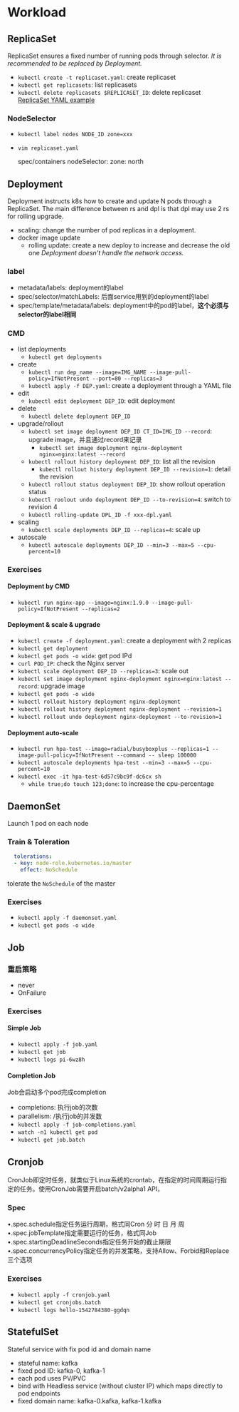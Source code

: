 # Workload
## ReplicaSet
ReplicaSet ensures a fixed number of running pods through selector.
*It is recommended to be replaced by Deployment.*
- `kubectl create -t replicaset.yaml`: create replicaset
- `kubectl get replicasets`: list replicasets
- `kubectl delete replicasets $REPLICASET_ID`: delete replicaset
[ReplicaSet YAML example](replicaset.yaml)

### NodeSelector
- `kubectl label nodes NODE_ID zone=xxx`
- `vim replicaset.yaml`

    spec/containers
      nodeSelector:
        zone: north  


## Deployment
Deployment instructs k8s how to create and update N pods through a ReplicaSet.
The main difference between rs and dpl is that dpl may use 2 rs for rolling upgrade. 
- scaling: change the number of pod replicas in a deployment.
- docker image update
  - rolling update: create a new deploy to increase and decrease the old one
*Deployment doesn't handle the network access.*

### label
- metadata/labels: deployment的label
- spec/selector/matchLabels: 后面service用到的deployment的label
- spec/template/metadata/labels: deployment中的pod的label，**这个必须与selector的label相同**

### CMD
- list deployments
  - `kubectl get deployments`
- create
  - `kubectl run dep_name --image=IMG_NAME --image-pull-policy=IfNotPresent --port=80 --replicas=3`
  - `kubectl apply -f DEP.yaml`: create a deployment through a YAML file
- edit
  - `kubectl edit deployment DEP_ID`: edit deployment
- delete
  - `kubectl delete deployment DEP_ID`
- upgrade/rollout
  - `kubectl set image deployment DEP_ID CT_ID=IMG_ID --record`: upgrade image，并且通过record来记录
    -  `kubectl set image deployment nginx-deployment nginx=nginx:latest --record`
  - `kubectl rollout history deployment DEP_ID`: list all the revision
    - `kubectl rollout history deployment DEP_ID --revision=1`: detail the revision
  - `kubectl rollout status deployment DEP_ID`: show rollout operation status
  - `kubectl roolout undo deployment DEP_ID --to-revision=4`: switch to revision 4
  - `kubectl rolling-update DPL_ID -f xxx-dpl.yaml`
- scaling
  - `kubectl scale deployments DEP_ID --replicas=4`: scale up
- autoscale
  - `kubectl autoscale deployments DEP_ID --min=3 --max=5 --cpu-percent=10`

### Exercises

#### Deployment by CMD
- `kubectl run nginx-app --image=nginx:1.9.0 --image-pull-policy=IfNotPresent --replicas=2`

#### Deployment & scale & upgrade
- `kubectl create -f deployment.yaml`: create a deployment with 2 replicas
- `kubectl get deployment`
- `kubectl get pods -o wide`: get pod IPd
- `curl POD_IP`: check the Nginx server
- `kubectl scale deployment DEP_ID --replicas=3`: scale out
- `kubectl set image deployment nginx-deployment nginx=nginx:latest --record`: upgrade image
- `kubectl get pods -o wide`
- `kubectl rollout history deployment nginx-deployment`
- `kubectl rollout history deployment nginx-deployment --revision=1`
- `kubectl rollout undo deployment nginx-deployment --to-revision=1`

#### Deployment auto-scale
- `kubectl run hpa-test --image=radial/busyboxplus --replicas=1 --image-pull-policy=IfNotPresent --command -- sleep 100000`
- `kubectl autoscale deployments hpa-test --min=3 --max=5 --cpu-percent=10`
- `kubectl exec -it hpa-test-6d57c9bc9f-dc6cx sh`
  - `while true;do touch 123;done`: to increase the cpu-percentage 
  


## DaemonSet
Launch 1 pod on each node

### Train & Toleration
```yaml
  tolerations:
  - key: node-role.kubernetes.io/master
    effect: NoSchedule
```
tolerate the `NoSchedule` of the master  

### Exercises
- `kubectl apply -f daemonset.yaml`
- `kubectl get pods -o wide`


## Job
### 重启策略
- never
- OnFailure

### Exercises
#### Simple Job
- `kubectl apply -f job.yaml`
- `kubectl get job`
- `kubectl logs pi-6wz8h`

#### Completion Job
Job会启动多个pod完成completion
- completions: 执行job的次数
- parallelism: /执行job的并发数
- `kubectl apply -f job-completions.yaml`
- `watch -n1 kubectl get pod`
- `kubectl get job.batch`


## Cronjob
CronJob即定时任务，就类似于Linux系统的crontab，在指定的时间周期运行指定的任务。使用CronJob需要开启batch/v2alpha1 API，

### Spec
•.spec.schedule指定任务运行周期，格式同Cron                 分  时  日  月  周
•.spec.jobTemplate指定需要运行的任务，格式同Job
•.spec.startingDeadlineSeconds指定任务开始的截止期限
•.spec.concurrencyPolicy指定任务的并发策略，支持Allow、Forbid和Replace三个选项

### Exercises
- `kubectl apply -f cronjob.yaml`
- `kubectl get cronjobs.batch`
- `kubectl logs hello-1542784380-ggdqn`


## StatefulSet
Stateful service with fix pod id and domain name
- stateful name: kafka
- fixed pod ID: kafka-0, kafka-1
- each pod uses PV/PVC
- bind with Headless service (without cluster IP) which maps directly to pod endpoints
- fixed domain name: kafka-0.kafka, kafka-1.kafka

